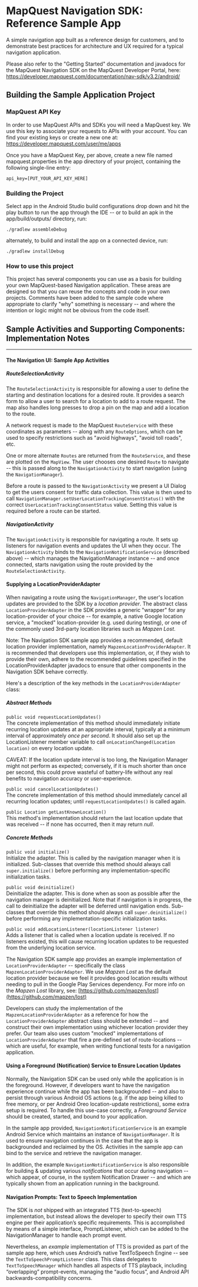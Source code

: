 MapQuest Navigation SDK: Reference Sample App
========================

A simple navigation app built as a reference design for customers, and to demonstrate best practices for architecture and UX required
for a typical navigation application.

Please also refer to the "Getting Started" documentation and javadocs for the MapQuest Navigation SDK  on the MapQuest Developer Portal, here:
https://developer.mapquest.com/documentation/nav-sdk/v3.2/android/


Building the Sample Application Project
---
### MapQuest API Key

In order to use MapQuest APIs and SDKs you will need a MapQuest key. We use this key to associate your requests to APIs with your account. You can find your existing keys or create a new one at: https://developer.mapquest.com/user/me/apps

Once you have a MapQuest Key, per above, create a new file named mapquest.properties in the app directory of your project, containing the following single-line entry:

    api_key=[PUT_YOUR_API_KEY_HERE]

### Building the Project

Select app in the Android Studio build configurations drop down and hit the play button to run the app through the IDE -- or to build an apk in the app/build/outputs/ directory, run:

    ./gradlew assembleDebug
alternately, to build and install the app on a connected device, run:

    ./gradlew installDebug

### How to use this project

This project has several components you can use as a basis for building your own MapQuest-based Navigation application. These areas are designed so that you can reuse the concepts and code in your own projects. Comments have been added to the sample code where appropriate to clarify "why" something is necessary -- and where the intention or logic might not be obvious from the code itself.

## Sample Activities and Supporting Components: Implementation Notes

-----

#### The Navigation UI: Sample App Activities
##### RouteSelectionActivity
The `RouteSelectionActivity` is responsible for allowing a user to define the starting and destination locations for a desired route. It provides a search form to allow a user to search for a location to add to a route request. The map also handles long presses to drop a pin on the map and add a location to the route.

A network request is made to the MapQuest `RouteService` with these coordinates as parameters -- along with any `RouteOptions`, which can be used to specify restrictions such as "avoid highways", "avoid toll roads", etc.

One or more alternate `Routes` are returned from the `RouteService`, and these are plotted on the `MapView`. The user chooses one desired `Route` to navigate -- this is passed along to the `NavigationActivity` to start navigation (using the `NavigationManager`).

Before a route is passed to the `NavigationActivity` we present a UI Dialog to get the users consent for traffic data collection. This value is then used to call `NavigationManager.setUserLocationTrackingConsentStatus()` with the correct `UserLocationTrackingConsentStatus` value. Setting this value is required before a route can be started.

##### NavigationActivity
The `NavigationActivity` is responsible for navigating a route. It sets up listeners for navigation events and updates the UI when they occur. The `NavigationActivity` binds to the `NavigationNotificationService` (described above) -- which manages the NavigationManager instance -- and once connected, starts navigation using the route provided by the `RouteSelectionActivity`.


#### Supplying a LocationProviderAdapter
When navigating a route using the `NavigationManager`, the user's location updates are provided to the SDK by a _location provider_. The abstract class `LocationProviderAdapter` in the SDK provides a generic "wrapper" for any location-provider of your choice -- for example, a native Google location service, a "mocked" location-provider (e.g. used during testing), or one of the commonly used 3rd-party location libraries such as _Mapzen Lost_. 

Note: The Navigation SDK sample app provides a recommended, default location provider implementation, namely `MapzenLocationProviderAdapter`.  It is recommended that developers use this implementation, or, if they wish to provide their own, adhere to the recommended guidelines specified in the LocationProviderAdapter javadocs to ensure that other components in the Navigation SDK behave correctly. 

Here's a description of the key methods in the `LocationProviderAdapter` class:

##### Abstract Methods
`public void requestLocationUpdates()`  
The concrete implementation of this method should immediately initiate recurring location updates at an appropriate interval, typically at a minimum interval of approximately <i>once per second</i>. It should also set up the LocationListener member variable to call `onLocationChanged(Location location)` on every location update.

CAVEAT: If the location update interval is too long, the Navigation Manager might not perform as expected; conversely, if it is much shorter than once per second, this could prove wasteful of battery-life without any real benefits to navigation accuracy or user-experience.

`public void cancelLocationUpdates()`  
The concrete implementation of this method should immediately cancel all recurring location updates; until `requestLocationUpdates()` is called again.

`public Location getLastKnownLocation()`  
This method's implementation should return the last location update that was received -- if none has occurred, then it may return _null_.

##### Concrete Methods

`public void initialize()`  
Initialize the adapter. This is called by the navigation manager when it is initialized. Sub-classes that override this method should always call `super.initialize()` before performing any implementation-specific initialization tasks.

`public void deinitialize()`  
Deinitialize the adapter. This is done when as soon as possible after the navigation manager is deinitialized. Note that if navigation is in progress, the call to deinitialize the adapter will be deferred until navigation ends. Sub-classes that override this method should always call `super.deinitialize()` before performing any implementation-specific initialization tasks.

`public void addLocationListener(locationListener listener)`  
Adds a listener that is called when a location update is received. If no listeners existed, this will cause recurring location updates to be requested from the underlying location service.

The Navigation SDK sample app provides an example implementation of `LocationProviderAdapter` -- specifically the class `MapzenLocationProviderAdapter`. We use _Mapzen Lost_ as the default location provider because we feel it provides good location results without needing to pull in the Google Play Services dependency. For more info on the _Mapzen Lost_ library, see: [https://github.com/mapzen/lost](https://github.com/mapzen/lost)

Developers can study the implementation of the `MapzenLocationProviderAdapter` as a reference for how the `LocationProviderAdapter` abstract class should be extended -- and construct their own implementation using whichever location provider they prefer. Our team also uses custom "mocked" implementations of `LocationProviderAdapter` that fire a pre-defined set of route-locations -- which are useful, for example, when writing functional tests for a navigation application.


#### Using a Foreground (Notification) Service to Ensure Location Updates
Normally, the Navigation SDK can be used only while the application is in the foreground. However, if developers want to have the navigation experience continue while the app has been backgrounded -- and also to persist through various Android OS actions (e.g. if the app being killed to free memory, or per Android Oreo location-update restrictions), some extra setup is required. To handle this use-case correctly, a _Foreground Service_ should be created, started, and bound to your application.

In the sample app provided, `NavigationNotificationService` is an example Android Service which maintains an instance of `NavigationManager`. It is used to ensure navigation continues in the case that the app is backgrounded and reclaimed by the OS. Activities in the sample app can bind to the service and retrieve the navigation manager.

In addition, the example `NavigationNotificationService` is also responsible for building & updating various  _notifications_ that occur during navigation -- which appear, of course, in the system Notification Drawer
-- and which are typically shown from an application running in the background.

#### Navigation Prompts: Text to Speech Implementation
The SDK is _not_ shipped with an integrated TTS (text-to-speech) implementation, but instead allows the developer to specify their own TTS engine per their application’s specific requirements. This is accomplished by means of a simple interface, PromptListener, which can be added to the NavigationManager to handle each prompt event.

Nevertheless, an _example_ implementation of TTS is provided as part of the sample app here, which uses Android’s native TextToSpeech Engine -- see the `TextToSpeechPromptListener` class. This class delegates to `TextToSpeechManager` which handles all aspects of TTS playback, including “overlapping” prompt-events, managing the “audio focus”, and Android API backwards-compatibility concerns.
